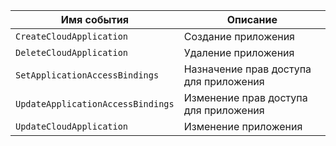 Имя события | Описание
--- | ---
`CreateCloudApplication` | Создание приложения
`DeleteCloudApplication` | Удаление приложения
`SetApplicationAccessBindings` | Назначение прав доступа для приложения
`UpdateApplicationAccessBindings` | Изменение прав доступа для приложения
`UpdateCloudApplication` | Изменение приложения
